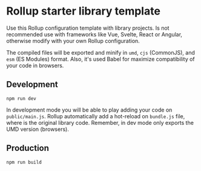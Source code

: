 # Rollup starter library template

Use this Rollup configuration template with library projects. Is not recommended use with frameworks like Vue, Svelte, React or Angular, otherwise modify with your own Rollup configuration.

The compiled files will be exported and minify in `umd`, `cjs` (CommonJS), and `esm` (ES Modules) format. Also, it's used Babel for maximize compatibility of your code in browsers.

## Development

```shell
npm run dev
```

In development mode you will be able to play adding your code on `public/main.js`. Rollup automatically add a hot-reload on `bundle.js` file, where is the original library code. Remember, in dev mode only exports the UMD version (browsers).

## Production

```shell
npm run build
```



